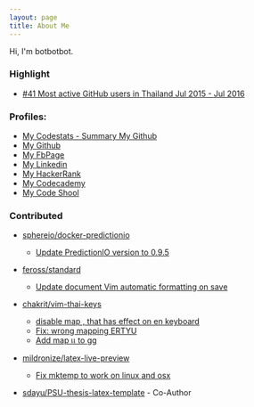 ```yaml
---
layout: page
title: About Me
---
```


Hi, I'm botbotbot.  

### Highlight

* [#41 Most active GitHub users in Thailand Jul 2015 - Jul 2016](https://gist.github.com/statguy/6489c06f2425c8836f2243ff01542c6b)

### Profiles:
* [My Codestats - Summary My Github](http://coderstats.net/github/ibotdotout/)
* [My Github](http://github.com/ibotdotout)  
* [My FbPage](http://fb.me/botblogblog)  
* [My Linkedin](https://www.linkedin.com/in/tkroputa)  
* [My HackerRank](https://www.hackerrank.com/ibotdotout)  
* [My Codecademy](http://www.codecademy.com/ibotdotout)  
* [My Code Shool](https://www.codeschool.com/users/ibotdotout)

### Contributed
* [sphereio/docker-predictionio](https://github.com/sphereio/docker-predictionio)
	- [Update PredictionIO version to 0.9.5](https://github.com/sphereio/docker-predictionio/commit/18034baf9cc312801953f817e1801828cbf751af)

* [feross/standard](https://github.com/feross/standard)
	- [Update document Vim automatic formatting on save](https://github.com/feross/standard/commit/08c8d6fdaf0352b42a5c0ee57cef3b08bedf0acb)

* [chakrit/vim-thai-keys](https://github.com/chakrit/vim-thai-keys)
	- [disable map , that has effect on en keyboard](https://github.com/chakrit/vim-thai-keys/commit/56c3f58d9b1f1c953b7c81714ad6971582a34b2d)
	- [Fix: wrong mapping ERTYU](https://github.com/chakrit/vim-thai-keys/commit/0d8dc9e964ef1595541546d34e37014aa98a3579) 
	- [Add map เเ to gg](https://github.com/chakrit/vim-thai-keys/commit/be76cda0f257c6734616ae685808a6b301341563)

* [mildronize/latex-live-preview](https://github.com/mildronize/latex-live-preview)
	- [Fix mktemp to work on linux and osx](https://github.com/mildronize/latex-live-preview/commit/b66b36689aff62d97de3746e67be10ceed5730bc)

* [sdayu/PSU-thesis-latex-template](https://github.com/sdayu/PSU-thesis-latex-template) - Co-Author

